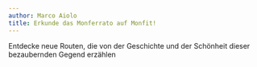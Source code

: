 ```yaml
---
author: Marco Aiolo
title: Erkunde das Monferrato auf Monfit!
---
```


Entdecke neue Routen, die von der Geschichte und der Schönheit dieser bezaubernden Gegend erzählen
